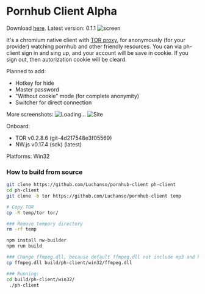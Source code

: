 # Pornhub Client Alpha

Download [here](https://github.com/Luchanso/pornhub-client/releases). Latest version: 0.1.1
![screen](https://cloud.githubusercontent.com/assets/2098777/18834361/1ed653fc-83fe-11e6-95d1-a210de686ec3.png)

It's a chromium native client with [TOR proxy](https://www.torproject.org/), for anonymously (for your provider) watching pornhub and other friendly resources. You can via ph-client sign in and sing up, and your account will be save in cookie. If you sign out, then autorization cookie will be cleard.

Planned to add:
* Hotkey for hide
* Master password
* "Without cookie" mode (for complete anonymity)
* Switcher for direct connection

More screenshots:
![Loading...](https://cloud.githubusercontent.com/assets/2098777/18818028/2e434d2c-8377-11e6-9bac-4b0a1d85d8d2.png)
![Site](https://cloud.githubusercontent.com/assets/2098777/18818027/2e41ff4e-8377-11e6-8ee7-eef655e08683.png)

Onboard:
* TOR v0.2.8.6 (git-4d217548e3f05569)
* NW.js v0.17.4 (sdk) (latest)

Platforms: Win32

### How to build from source

```sh
git clone https://github.com/Luchanso/pornhub-client ph-client
cd ph-client
git clone -b tor https://github.com/Luchanso/pornhub-client temp

# Copy TOR
cp -R temp/tor tor/

### Remove tempory directory
rm -rf temp

npm install nw-builder
npm run build

### Change ffmpeg.dll, because default ffmpeg.dll not include mp3 and hc.264 codecs
cp ffmpeg.dll build/ph-client/win32/ffmpeg.dll

### Running:
cd build/ph-client/win32/
 ./ph-client
```
